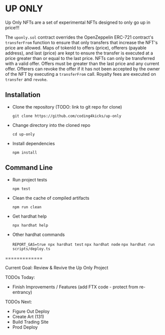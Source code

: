 # UP ONLY

Up Only NFTs are a set of experimental NFTs designed to only go up in price!!!

The `uponly.sol` contract overrides the OpenZeppelin ERC-721 contract's `transferFrom` function to ensure that only transfers that increase the NFT's price are allowed. Maps of tokenId to offers (price), offerers (payable address), and last (price) are kept to ensure the transfer is executed at a price greater than or equal to the last price. NFTs can only be transferred with a valid offer. Offers must be greater than the last price and any current offer. Offerers can revoke the offer if it has not been accepted by the owner of the NFT by executing a `transferFrom` call. Royalty fees are executed on `transfer` and `revoke`.

## Installation

- Clone the repository (TODO: link to git repo for clone)

  `git clone https://github.com/coding4kicks/up-only`

- Change directory into the cloned repo

  `cd up-only`

- Install dependencies

  `npm install`

## Command Line

- Run project tests

  `npm test`

- Clean the cache of compiled artifacts

  `npm run clean`

- Get hardhat help

  `npx hardhat help`

- Other hardhat commands

  `REPORT_GAS=true npx hardhat test`
  `npx hardhat node`
  `npx hardhat run scripts/deploy.ts`

=============

Current Goal: Review & Revive the Up Only Project

TODOs Today:

- Finish Improvements / Features (add FTX code - protect from re-entrancy)

TODOs Next:

- Figure Out Deploy
- Create Art (131)
- Build Trading Site
- Prod Deploy

